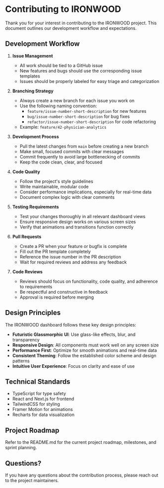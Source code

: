 # Contributing to IRONWOOD

Thank you for your interest in contributing to the IRONWOOD project. This document outlines our development workflow and expectations.

## Development Workflow

1. **Issue Management**
   - All work should be tied to a GitHub issue
   - New features and bugs should use the corresponding issue templates
   - Issues should be properly labeled for easy triage and categorization

2. **Branching Strategy**
   - Always create a new branch for each issue you work on
   - Use the following naming convention:
     - `feature/issue-number-short-description` for new features
     - `bug/issue-number-short-description` for bug fixes
     - `refactor/issue-number-short-description` for code refactoring
   - Example: `feature/42-physician-analytics`

3. **Development Process**
   - Pull the latest changes from `main` before creating a new branch
   - Make small, focused commits with clear messages
   - Commit frequently to avoid large bottlenecking of commits
   - Keep the code clean, clear, and focused

4. **Code Quality**
   - Follow the project's style guidelines
   - Write maintainable, modular code
   - Consider performance implications, especially for real-time data
   - Document complex logic with clear comments

5. **Testing Requirements**
   - Test your changes thoroughly in all relevant dashboard views
   - Ensure responsive design works on various screen sizes
   - Verify that animations and transitions function correctly

6. **Pull Requests**
   - Create a PR when your feature or bugfix is complete
   - Fill out the PR template completely
   - Reference the issue number in the PR description
   - Wait for required reviews and address any feedback

7. **Code Reviews**
   - Reviews should focus on functionality, code quality, and adherence to requirements
   - Be respectful and constructive in feedback
   - Approval is required before merging

## Design Principles

The IRONWOOD dashboard follows these key design principles:

- **Futuristic Glassmorphic UI**: Use glass-like effects, blur, and transparency
- **Responsive Design**: All components must work well on any screen size
- **Performance First**: Optimize for smooth animations and real-time data
- **Consistent Theming**: Follow the established color scheme and design patterns
- **Intuitive User Experience**: Focus on clarity and ease of use

## Technical Standards

- TypeScript for type safety
- React and Next.js for frontend
- TailwindCSS for styling
- Framer Motion for animations
- Recharts for data visualization

## Project Roadmap

Refer to the README.md for the current project roadmap, milestones, and sprint planning.

## Questions?

If you have any questions about the contribution process, please reach out to the project maintainers. 